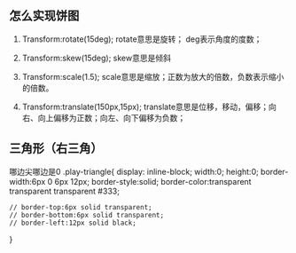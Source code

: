 ## 怎么实现饼图


1. Transform:rotate(15deg); rotate意思是旋转； deg表示角度的度数；

2. Transform:skew(15deg); skew意思是倾斜

3. Transform:scale(1.5); scale意思是缩放；正数为放大的倍数，负数表示缩小的倍数。

4. Transform:translate(150px,15px); translate意思是位移，移动，偏移；向右、向上偏移为正数；向左、向下偏移为负数；

## 三角形（右三角）
哪边尖哪边是0
.play-triangle{
    display: inline-block;
    width:0;
    height:0;
    border-width:6px 0 6px 12px;
    border-style:solid;
    border-color:transparent transparent transparent #333;

    // border-top:6px solid transparent;
    // border-bottom:6px solid transparent;
    // border-left:12px solid black;
}